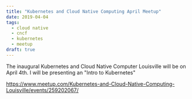 ```yaml
---
title: "Kubernetes and Cloud Native Computing April Meetup"
date: 2019-04-04
tags:
  - cloud native
  - cncf
  - kubernetes
  - meetup
draft: true
---
```


The inaugural Kubernetes and Cloud Native Computer Louisville will be on April 4th. I will be presenting an "Intro to Kubernetes"

https://www.meetup.com/Kubernetes-and-Cloud-Native-Computing-Louisville/events/259202067/
